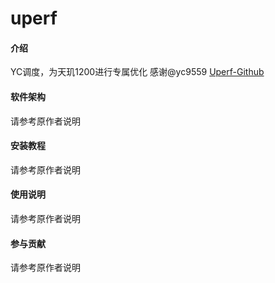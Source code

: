 # uperf

#### 介绍
YC调度，为天玑1200进行专属优化
感谢@yc9559 [Uperf-Github](https://github.com/yc9559/uperf)

#### 软件架构

请参考原作者说明

#### 安装教程

请参考原作者说明

#### 使用说明

请参考原作者说明

#### 参与贡献

请参考原作者说明

